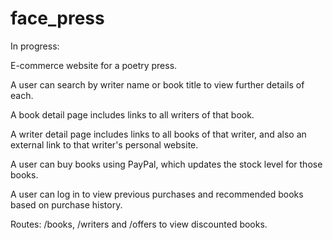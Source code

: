 # face_press

In progress:

E-commerce website for a poetry press.

A user can search by writer name or book title to view further details of each.

A book detail page includes links to all writers of that book.

A writer detail page includes links to all books of that writer, and also an external link to that writer's personal website.

A user can buy books using PayPal, which updates the stock level for those books.

A user can log in to view previous purchases and recommended books based on purchase history.

Routes: /books, /writers and /offers to view discounted books.
